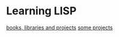 # Learning LISP

[books, libraries and projects](https://cliki.net/)
[some projects](https://github.com/RailsOnLisp)

